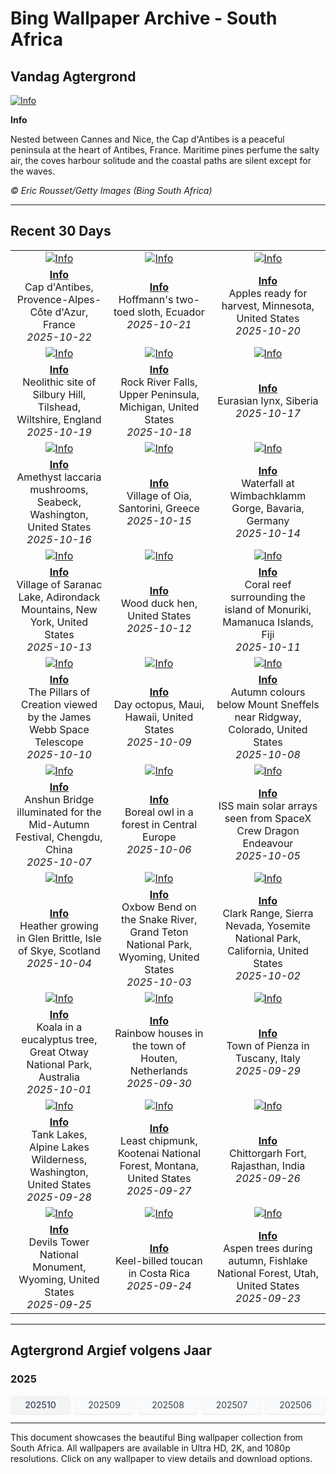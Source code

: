 # Bing Wallpaper Archive - South Africa

## Vandag Agtergrond

[![Info](https://www.bing.com/th?id=OHR.CapAntibes_ROW9927091167_UHD.jpg&pid=hp&w=2560)](https://bing.codexun.com/za/detail/20251022)

**Info**

Nested between Cannes and Nice, the Cap d'Antibes is a peaceful peninsula at the heart of Antibes, France. Maritime pines perfume the salty air, the coves harbour solitude and the coastal paths are silent except for the waves.

*© Eric Rousset/Getty Images (Bing South Africa)*

---

## Recent 30 Days

| | | |
|:---:|:---:|:---:|
| [![Info](https://www.bing.com/th?id=OHR.CapAntibes_ROW9927091167_UHD.jpg&pid=hp&w=2560)](https://bing.codexun.com/za/detail/20251022) | [![Info](https://www.bing.com/th?id=OHR.HoffmansSloth_ROW9786631767_UHD.jpg&pid=hp&w=2560)](https://bing.codexun.com/za/detail/20251021) | [![Info](https://www.bing.com/th?id=OHR.AppleHarvest_ROW9692877404_UHD.jpg&pid=hp&w=2560)](https://bing.codexun.com/za/detail/20251020) | 
| **[Info](https://bing.codexun.com/za/detail/20251022)**<br>Cap d'Antibes, Provence-Alpes-Côte d'Azur, France<br>*2025-10-22* | **[Info](https://bing.codexun.com/za/detail/20251021)**<br>Hoffmann's two-toed sloth, Ecuador<br>*2025-10-21* | **[Info](https://bing.codexun.com/za/detail/20251020)**<br>Apples ready for harvest, Minnesota, United States<br>*2025-10-20* | 
| [![Info](https://www.bing.com/th?id=OHR.SilburyHill_ROW9508999634_UHD.jpg&pid=hp&w=2560)](https://bing.codexun.com/za/detail/20251019) | [![Info](https://www.bing.com/th?id=OHR.RockRiverFalls_ROW9398171921_UHD.jpg&pid=hp&w=2560)](https://bing.codexun.com/za/detail/20251018) | [![Info](https://www.bing.com/th?id=OHR.SiberianLynx_ROW0430935564_UHD.jpg&pid=hp&w=2560)](https://bing.codexun.com/za/detail/20251017) | 
| **[Info](https://bing.codexun.com/za/detail/20251019)**<br>Neolithic site of Silbury Hill, Tilshead, Wiltshire, England<br>*2025-10-19* | **[Info](https://bing.codexun.com/za/detail/20251018)**<br>Rock River Falls, Upper Peninsula, Michigan, United States<br>*2025-10-18* | **[Info](https://bing.codexun.com/za/detail/20251017)**<br>Eurasian lynx, Siberia<br>*2025-10-17* | 
| [![Info](https://www.bing.com/th?id=OHR.AmethystLaccaria_ROW0300500776_UHD.jpg&pid=hp&w=2560)](https://bing.codexun.com/za/detail/20251016) | [![Info](https://www.bing.com/th?id=OHR.OiaSantorini_ROW0156825358_UHD.jpg&pid=hp&w=2560)](https://bing.codexun.com/za/detail/20251015) | [![Info](https://www.bing.com/th?id=OHR.HinterseeWaterfall_ROW0045640204_UHD.jpg&pid=hp&w=2560)](https://bing.codexun.com/za/detail/20251014) | 
| **[Info](https://bing.codexun.com/za/detail/20251016)**<br>Amethyst laccaria mushrooms, Seabeck, Washington, United States<br>*2025-10-16* | **[Info](https://bing.codexun.com/za/detail/20251015)**<br>Village of Oia, Santorini, Greece<br>*2025-10-15* | **[Info](https://bing.codexun.com/za/detail/20251014)**<br>Waterfall at Wimbachklamm Gorge, Bavaria, Germany<br>*2025-10-14* | 
| [![Info](https://www.bing.com/th?id=OHR.SaranacLake_ROW9913011112_UHD.jpg&pid=hp&w=2560)](https://bing.codexun.com/za/detail/20251013) | [![Info](https://www.bing.com/th?id=OHR.WoodDuckHen_ROW9793950559_UHD.jpg&pid=hp&w=2560)](https://bing.codexun.com/za/detail/20251012) | [![Info](https://www.bing.com/th?id=OHR.MonurikiFiji_ROW9654134811_UHD.jpg&pid=hp&w=2560)](https://bing.codexun.com/za/detail/20251011) | 
| **[Info](https://bing.codexun.com/za/detail/20251013)**<br>Village of Saranac Lake, Adirondack Mountains, New York, United States<br>*2025-10-13* | **[Info](https://bing.codexun.com/za/detail/20251012)**<br>Wood duck hen, United States<br>*2025-10-12* | **[Info](https://bing.codexun.com/za/detail/20251011)**<br>Coral reef surrounding the island of Monuriki, Mamanuca Islands, Fiji<br>*2025-10-11* | 
| [![Info](https://www.bing.com/th?id=OHR.WebbPillars_ROW9564633470_UHD.jpg&pid=hp&w=2560)](https://bing.codexun.com/za/detail/20251010) | [![Info](https://www.bing.com/th?id=OHR.OctopusCyanea_ROW4586818693_UHD.jpg&pid=hp&w=2560)](https://bing.codexun.com/za/detail/20251009) | [![Info](https://www.bing.com/th?id=OHR.RidgwayAspens_ROW4668132017_UHD.jpg&pid=hp&w=2560)](https://bing.codexun.com/za/detail/20251008) | 
| **[Info](https://bing.codexun.com/za/detail/20251010)**<br>The Pillars of Creation viewed by the James Webb Space Telescope<br>*2025-10-10* | **[Info](https://bing.codexun.com/za/detail/20251009)**<br>Day octopus, Maui, Hawaii, United States<br>*2025-10-09* | **[Info](https://bing.codexun.com/za/detail/20251008)**<br>Autumn colours below Mount Sneffels near Ridgway, Colorado, United States<br>*2025-10-08* | 
| [![Info](https://www.bing.com/th?id=OHR.AnshunBridge_ROW9179881328_UHD.jpg&pid=hp&w=2560)](https://bing.codexun.com/za/detail/20251007) | [![Info](https://www.bing.com/th?id=OHR.TeacherOwl_ROW9041107583_UHD.jpg&pid=hp&w=2560)](https://bing.codexun.com/za/detail/20251006) | [![Info](https://www.bing.com/th?id=OHR.DragonEndeavour_ROW8867251205_UHD.jpg&pid=hp&w=2560)](https://bing.codexun.com/za/detail/20251005) | 
| **[Info](https://bing.codexun.com/za/detail/20251007)**<br>Anshun Bridge illuminated for the Mid-Autumn Festival, Chengdu, China<br>*2025-10-07* | **[Info](https://bing.codexun.com/za/detail/20251006)**<br>Boreal owl in a forest in Central Europe<br>*2025-10-06* | **[Info](https://bing.codexun.com/za/detail/20251005)**<br>ISS main solar arrays seen from SpaceX Crew Dragon Endeavour<br>*2025-10-05* | 
| [![Info](https://www.bing.com/th?id=OHR.SkyeHeather_ROW6254655210_UHD.jpg&pid=hp&w=2560)](https://bing.codexun.com/za/detail/20251004) | [![Info](https://www.bing.com/th?id=OHR.OxbowBend_ROW5989192939_UHD.jpg&pid=hp&w=2560)](https://bing.codexun.com/za/detail/20251003) | [![Info](https://www.bing.com/th?id=OHR.YosemiteClark_ROW5897373346_UHD.jpg&pid=hp&w=2560)](https://bing.codexun.com/za/detail/20251002) | 
| **[Info](https://bing.codexun.com/za/detail/20251004)**<br>Heather growing in Glen Brittle, Isle of Skye, Scotland<br>*2025-10-04* | **[Info](https://bing.codexun.com/za/detail/20251003)**<br>Oxbow Bend on the Snake River, Grand Teton National Park, Wyoming, United States<br>*2025-10-03* | **[Info](https://bing.codexun.com/za/detail/20251002)**<br>Clark Range, Sierra Nevada, Yosemite National Park, California, United States<br>*2025-10-02* | 
| [![Info](https://www.bing.com/th?id=OHR.EucalyptusKoala_ROW5777411549_UHD.jpg&pid=hp&w=2560)](https://bing.codexun.com/za/detail/20251001) | [![Info](https://www.bing.com/th?id=OHR.HoutenHouses_ROW5656377952_UHD.jpg&pid=hp&w=2560)](https://bing.codexun.com/za/detail/20250930) | [![Info](https://www.bing.com/th?id=OHR.PienzaItaly_ROW5557368253_UHD.jpg&pid=hp&w=2560)](https://bing.codexun.com/za/detail/20250929) | 
| **[Info](https://bing.codexun.com/za/detail/20251001)**<br>Koala in a eucalyptus tree, Great Otway National Park, Australia<br>*2025-10-01* | **[Info](https://bing.codexun.com/za/detail/20250930)**<br>Rainbow houses in the town of Houten, Netherlands<br>*2025-09-30* | **[Info](https://bing.codexun.com/za/detail/20250929)**<br>Town of Pienza in Tuscany, Italy<br>*2025-09-29* | 
| [![Info](https://www.bing.com/th?id=OHR.TankLakes_ROW5456053450_UHD.jpg&pid=hp&w=2560)](https://bing.codexun.com/za/detail/20250928) | [![Info](https://www.bing.com/th?id=OHR.AutumnChipmunk_ROW5358598702_UHD.jpg&pid=hp&w=2560)](https://bing.codexun.com/za/detail/20250927) | [![Info](https://www.bing.com/th?id=OHR.FortChittorgarh_ROW5235971139_UHD.jpg&pid=hp&w=2560)](https://bing.codexun.com/za/detail/20250926) | 
| **[Info](https://bing.codexun.com/za/detail/20250928)**<br>Tank Lakes, Alpine Lakes Wilderness, Washington, United States<br>*2025-09-28* | **[Info](https://bing.codexun.com/za/detail/20250927)**<br>Least chipmunk, Kootenai National Forest, Montana, United States<br>*2025-09-27* | **[Info](https://bing.codexun.com/za/detail/20250926)**<br>Chittorgarh Fort, Rajasthan, India<br>*2025-09-26* | 
| [![Info](https://www.bing.com/th?id=OHR.BearLodge_ROW5124769347_UHD.jpg&pid=hp&w=2560)](https://bing.codexun.com/za/detail/20250925) | [![Info](https://www.bing.com/th?id=OHR.ToucanForest_ROW4747613727_UHD.jpg&pid=hp&w=2560)](https://bing.codexun.com/za/detail/20250924) | [![Info](https://www.bing.com/th?id=OHR.AspenEquinox_ROW4592504146_UHD.jpg&pid=hp&w=2560)](https://bing.codexun.com/za/detail/20250923) | 
| **[Info](https://bing.codexun.com/za/detail/20250925)**<br>Devils Tower National Monument, Wyoming, United States<br>*2025-09-25* | **[Info](https://bing.codexun.com/za/detail/20250924)**<br>Keel-billed toucan in Costa Rica<br>*2025-09-24* | **[Info](https://bing.codexun.com/za/detail/20250923)**<br>Aspen trees during autumn, Fishlake National Forest, Utah, United States<br>*2025-09-23* | 


---

## Agtergrond Argief volgens Jaar

### 2025
<div style="display: grid; grid-template-columns: repeat(auto-fit, minmax(80px, 1fr)); gap: 6px; margin: 12px 0;">
<a href="https://bing.codexun.com/za/archive/202510" style="padding: 6px 12px; font-size: 14px; border-radius: 6px; box-shadow: 0 1px 2px rgba(0,0,0,0.1); background-color: #f3f4f6; color: #374151; text-decoration: none; text-align: center; transition: background-color 0.2s ease; font-weight: 500;">202510</a>
<a href="https://bing.codexun.com/za/archive/202509" style="padding: 6px 12px; font-size: 14px; border-radius: 6px; box-shadow: 0 1px 2px rgba(0,0,0,0.1); background-color: #f9fafb; color: #374151; text-decoration: none; text-align: center; transition: background-color 0.2s ease;">202509</a>
<a href="https://bing.codexun.com/za/archive/202508" style="padding: 6px 12px; font-size: 14px; border-radius: 6px; box-shadow: 0 1px 2px rgba(0,0,0,0.1); background-color: #f9fafb; color: #374151; text-decoration: none; text-align: center; transition: background-color 0.2s ease;">202508</a>
<a href="https://bing.codexun.com/za/archive/202507" style="padding: 6px 12px; font-size: 14px; border-radius: 6px; box-shadow: 0 1px 2px rgba(0,0,0,0.1); background-color: #f9fafb; color: #374151; text-decoration: none; text-align: center; transition: background-color 0.2s ease;">202507</a>
<a href="https://bing.codexun.com/za/archive/202506" style="padding: 6px 12px; font-size: 14px; border-radius: 6px; box-shadow: 0 1px 2px rgba(0,0,0,0.1); background-color: #f9fafb; color: #374151; text-decoration: none; text-align: center; transition: background-color 0.2s ease;">202506</a>
</div>



---

This document showcases the beautiful Bing wallpaper collection from South Africa. All wallpapers are available in Ultra HD, 2K, and 1080p resolutions. Click on any wallpaper to view details and download options.
